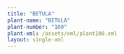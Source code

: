 ```yaml
---
title: "BETULA"
plant-name: "BETULA"
plant-number: "100"
plant-xml: /assets/xml/plant100.xml
layout: single-xml
---
```

